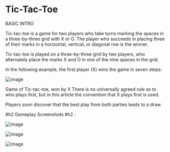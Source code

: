 # Tic-Tac-Toe

BASIC INTRO

Tic-tac-toe is a game for two players who take turns marking the spaces in a three-by-three grid with X or O. The player who succeeds in placing three of their marks in a horizontal, vertical, or diagonal row is the winner.

Tic-tac-toe is played on a three-by-three grid by two players, who alternately place the marks X and O in one of the nine spaces in the grid.

In the following example, the first player (X) wins the game in seven steps:

![image](https://user-images.githubusercontent.com/77891287/235297350-5a6d162a-f716-41e6-ad68-2839aa212eac.png)

Game of Tic-tac-toe, won by X
There is no universally agreed rule as to who plays first, but in this article the convention that X plays first is used.

Players soon discover that the best play from both parties leads to a draw. 




#h2 Gameplay Screenshots #h2 :

![image](https://user-images.githubusercontent.com/77891287/235297403-13f476b1-6791-4420-918b-b5476119506c.png)

![image](https://user-images.githubusercontent.com/77891287/235297447-b737e254-dc59-413d-8eac-a82b24178979.png)

![image](https://user-images.githubusercontent.com/77891287/235297457-10bd9e30-a8ef-4065-9c84-19edbfdf44c5.png)

